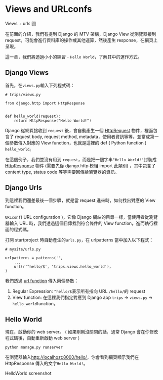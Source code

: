 # Views and URLconfs

Views + urls 圖

在前面的介紹，我們有提到 Django 的 MTV 架構，Django View 從瀏覽器接到 request，可能會進行資料庫的操作或其他運算，然後產生 response，在網頁上呈現。

這一章，我們將透過小小的練習 - `Hello World`，了解其中的運作方式。

## Django Views
首先，在`views.py`輸入下列程式碼：

```
# trips/views.py

from django.http import HttpResponse


def hello_world(request):
    return HttpResponse("Hello World!")

```
Django 從網頁接收到 `request` 後，會自動產生一個 [HttpRequest](https://docs.djangoproject.com/en/1.7/ref/request-response/#httprequest-objects) 物件，裡面包含了 request body, request method, metadata，使用者資訊等等，並當成第一個參數傳入對應的 View function，也就是這裡的 def ( Python function ) `hello_world`。

在這個例子，我們並沒有用到 `request`，而是把一個字串`"Hello World!"`封裝成 [HttpResponse](https://docs.djangoproject.com/en/dev/ref/request-response/#django.http.HttpRequest) 物件 (需要先從 django.http 模組 import 此類別) ，其中包含了 content type, status code 等等需要回傳給瀏覽器的資訊。

## Django Urls

到這裡我們還差最後一個步驟，就是當 request 進來時，如何找出對應的 View function。

`URLconf`( URL configuration )，它像 Django 網站的目錄一樣，當使用者從瀏覽器輸入 URL 時，我們透過這個目錄找到符合條件的 View function，進而執行裡面的程式碼。

打開 startproject 時自動產生的`urls.py`，在 urlpatterns 當中加入以下程式：

```
# mysite/urls.py

urlpatterns = patterns('',
    ...
    url(r'^hello/$', 'trips.views.hello_world'),
)
```
我們透過 [url function](https://docs.djangoproject.com/en/1.7/ref/urls/#django.conf.urls.url) 傳入兩個參數：
1. Regular Expression: `^hello/$`表示所有指向 URL `/hello/`的 request
2. View function: 在這裡我們指定對應到 Django app `trips` -> `views.py` -> `hello_world`function。

## Hello World
現在，啟動你的 web server。 ( 如果剛剛沒關閉的話，通常 Django 會在你修改程式碼後，自動重新啟動 web server )
```
python manage.py runserver
```
在瀏覽器輸入[http://localhost:8000/hello/](http://localhost:8000/hello/)，你會看到網頁顯示我們在 HttpResponse 傳入的文字`Hello World!`。

HelloWorld screenshot
